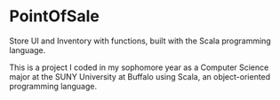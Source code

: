 # PointOfSale
Store UI and Inventory with functions, built with the Scala programming language.

This is a project I coded in my sophomore year as a Computer Science major at the SUNY University at Buffalo using Scala, an object-oriented
programming language.
